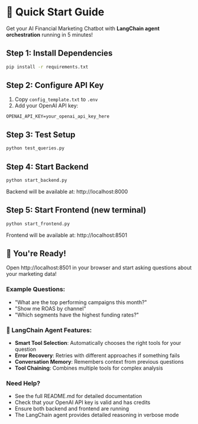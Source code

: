 # 🚀 Quick Start Guide

Get your AI Financial Marketing Chatbot with **LangChain agent orchestration** running in 5 minutes!

## Step 1: Install Dependencies
```bash
pip install -r requirements.txt
```

## Step 2: Configure API Key
1. Copy `config_template.txt` to `.env`
2. Add your OpenAI API key:
```
OPENAI_API_KEY=your_openai_api_key_here
```

## Step 3: Test Setup
```bash
python test_queries.py
```

## Step 4: Start Backend
```bash
python start_backend.py
```
Backend will be available at: http://localhost:8000

## Step 5: Start Frontend (new terminal)
```bash
python start_frontend.py
```
Frontend will be available at: http://localhost:8501

## 🎉 You're Ready!

Open http://localhost:8501 in your browser and start asking questions about your marketing data!

### Example Questions:
- "What are the top performing campaigns this month?"
- "Show me ROAS by channel"
- "Which segments have the highest funding rates?"

### 🤖 LangChain Agent Features:
- **Smart Tool Selection**: Automatically chooses the right tools for your question
- **Error Recovery**: Retries with different approaches if something fails
- **Conversation Memory**: Remembers context from previous questions
- **Tool Chaining**: Combines multiple tools for complex analysis

### Need Help?
- See the full README.md for detailed documentation
- Check that your OpenAI API key is valid and has credits
- Ensure both backend and frontend are running
- The LangChain agent provides detailed reasoning in verbose mode